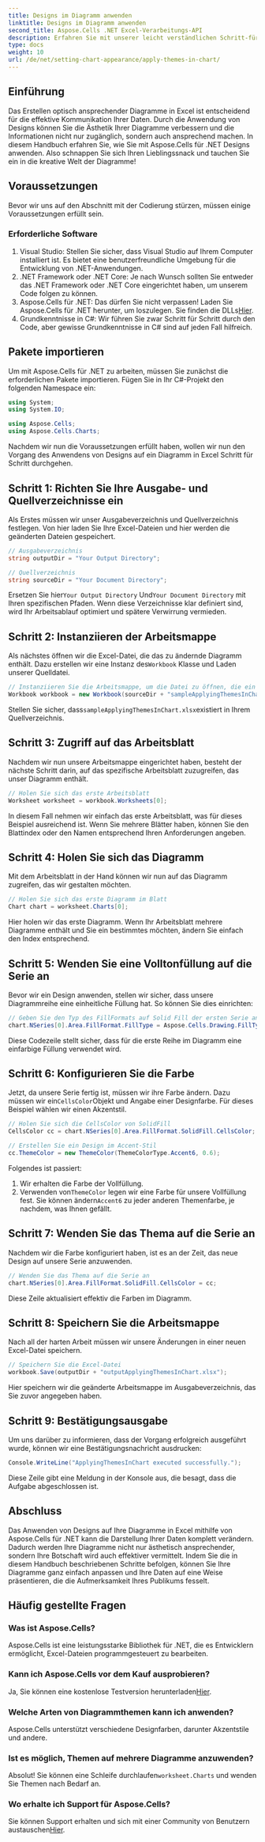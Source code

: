 ```yaml
---
title: Designs im Diagramm anwenden
linktitle: Designs im Diagramm anwenden
second_title: Aspose.Cells .NET Excel-Verarbeitungs-API
description: Erfahren Sie mit unserer leicht verständlichen Schritt-für-Schritt-Anleitung, wie Sie mit Aspose.Cells für .NET Designs auf Diagramme in Excel anwenden. Verbessern Sie Ihre Datenpräsentation.
type: docs
weight: 10
url: /de/net/setting-chart-appearance/apply-themes-in-chart/
---
```

## Einführung

Das Erstellen optisch ansprechender Diagramme in Excel ist entscheidend für die effektive Kommunikation Ihrer Daten. Durch die Anwendung von Designs können Sie die Ästhetik Ihrer Diagramme verbessern und die Informationen nicht nur zugänglich, sondern auch ansprechend machen. In diesem Handbuch erfahren Sie, wie Sie mit Aspose.Cells für .NET Designs anwenden. Also schnappen Sie sich Ihren Lieblingssnack und tauchen Sie ein in die kreative Welt der Diagramme!

## Voraussetzungen

Bevor wir uns auf den Abschnitt mit der Codierung stürzen, müssen einige Voraussetzungen erfüllt sein.

### Erforderliche Software

1. Visual Studio: Stellen Sie sicher, dass Visual Studio auf Ihrem Computer installiert ist. Es bietet eine benutzerfreundliche Umgebung für die Entwicklung von .NET-Anwendungen.
2. .NET Framework oder .NET Core: Je nach Wunsch sollten Sie entweder das .NET Framework oder .NET Core eingerichtet haben, um unserem Code folgen zu können.
3.  Aspose.Cells für .NET: Das dürfen Sie nicht verpassen! Laden Sie Aspose.Cells für .NET herunter, um loszulegen. Sie finden die DLLs[Hier](https://releases.aspose.com/cells/net/).
4. Grundkenntnisse in C#: Wir führen Sie zwar Schritt für Schritt durch den Code, aber gewisse Grundkenntnisse in C# sind auf jeden Fall hilfreich.

## Pakete importieren

Um mit Aspose.Cells für .NET zu arbeiten, müssen Sie zunächst die erforderlichen Pakete importieren. Fügen Sie in Ihr C#-Projekt den folgenden Namespace ein:

```csharp
using System;
using System.IO;

using Aspose.Cells;
using Aspose.Cells.Charts;
```

Nachdem wir nun die Voraussetzungen erfüllt haben, wollen wir nun den Vorgang des Anwendens von Designs auf ein Diagramm in Excel Schritt für Schritt durchgehen.

## Schritt 1: Richten Sie Ihre Ausgabe- und Quellverzeichnisse ein

Als Erstes müssen wir unser Ausgabeverzeichnis und Quellverzeichnis festlegen. Von hier laden Sie Ihre Excel-Dateien und hier werden die geänderten Dateien gespeichert.

```csharp
// Ausgabeverzeichnis
string outputDir = "Your Output Directory";

// Quellverzeichnis
string sourceDir = "Your Document Directory";
```

 Ersetzen Sie hier`Your Output Directory` Und`Your Document Directory` mit Ihren spezifischen Pfaden. Wenn diese Verzeichnisse klar definiert sind, wird Ihr Arbeitsablauf optimiert und spätere Verwirrung vermieden.

## Schritt 2: Instanziieren der Arbeitsmappe

 Als nächstes öffnen wir die Excel-Datei, die das zu ändernde Diagramm enthält. Dazu erstellen wir eine Instanz des`Workbook` Klasse und Laden unserer Quelldatei.

```csharp
// Instanziieren Sie die Arbeitsmappe, um die Datei zu öffnen, die ein Diagramm enthält
Workbook workbook = new Workbook(sourceDir + "sampleApplyingThemesInChart.xlsx");
```

 Stellen Sie sicher, dass`sampleApplyingThemesInChart.xlsx`existiert in Ihrem Quellverzeichnis.

## Schritt 3: Zugriff auf das Arbeitsblatt

Nachdem wir nun unsere Arbeitsmappe eingerichtet haben, besteht der nächste Schritt darin, auf das spezifische Arbeitsblatt zuzugreifen, das unser Diagramm enthält. 

```csharp
// Holen Sie sich das erste Arbeitsblatt
Worksheet worksheet = workbook.Worksheets[0];
```

In diesem Fall nehmen wir einfach das erste Arbeitsblatt, was für dieses Beispiel ausreichend ist. Wenn Sie mehrere Blätter haben, können Sie den Blattindex oder den Namen entsprechend Ihren Anforderungen angeben.

## Schritt 4: Holen Sie sich das Diagramm

Mit dem Arbeitsblatt in der Hand können wir nun auf das Diagramm zugreifen, das wir gestalten möchten.

```csharp
// Holen Sie sich das erste Diagramm im Blatt
Chart chart = worksheet.Charts[0];
```

Hier holen wir das erste Diagramm. Wenn Ihr Arbeitsblatt mehrere Diagramme enthält und Sie ein bestimmtes möchten, ändern Sie einfach den Index entsprechend.

## Schritt 5: Wenden Sie eine Volltonfüllung auf die Serie an

Bevor wir ein Design anwenden, stellen wir sicher, dass unsere Diagrammreihe eine einheitliche Füllung hat. So können Sie dies einrichten:

```csharp
// Geben Sie den Typ des FillFormats auf Solid Fill der ersten Serie an
chart.NSeries[0].Area.FillFormat.FillType = Aspose.Cells.Drawing.FillType.Solid;
```

Diese Codezeile stellt sicher, dass für die erste Reihe im Diagramm eine einfarbige Füllung verwendet wird.

## Schritt 6: Konfigurieren Sie die Farbe

 Jetzt, da unsere Serie fertig ist, müssen wir ihre Farbe ändern. Dazu müssen wir ein`CellsColor`Objekt und Angabe einer Designfarbe. Für dieses Beispiel wählen wir einen Akzentstil.

```csharp
// Holen Sie sich die CellsColor von SolidFill
CellsColor cc = chart.NSeries[0].Area.FillFormat.SolidFill.CellsColor;

// Erstellen Sie ein Design im Accent-Stil
cc.ThemeColor = new ThemeColor(ThemeColorType.Accent6, 0.6);
```

Folgendes ist passiert:
1. Wir erhalten die Farbe der Vollfüllung.
2.  Verwenden von`ThemeColor` legen wir eine Farbe für unsere Vollfüllung fest. Sie können ändern`Accent6` zu jeder anderen Themenfarbe, je nachdem, was Ihnen gefällt.

## Schritt 7: Wenden Sie das Thema auf die Serie an

Nachdem wir die Farbe konfiguriert haben, ist es an der Zeit, das neue Design auf unsere Serie anzuwenden. 

```csharp
// Wenden Sie das Thema auf die Serie an
chart.NSeries[0].Area.FillFormat.SolidFill.CellsColor = cc;
```

Diese Zeile aktualisiert effektiv die Farben im Diagramm. 

## Schritt 8: Speichern Sie die Arbeitsmappe

Nach all der harten Arbeit müssen wir unsere Änderungen in einer neuen Excel-Datei speichern.

```csharp
// Speichern Sie die Excel-Datei
workbook.Save(outputDir + "outputApplyingThemesInChart.xlsx");
```

Hier speichern wir die geänderte Arbeitsmappe im Ausgabeverzeichnis, das Sie zuvor angegeben haben. 

## Schritt 9: Bestätigungsausgabe

Um uns darüber zu informieren, dass der Vorgang erfolgreich ausgeführt wurde, können wir eine Bestätigungsnachricht ausdrucken:

```csharp
Console.WriteLine("ApplyingThemesInChart executed successfully.");
```

Diese Zeile gibt eine Meldung in der Konsole aus, die besagt, dass die Aufgabe abgeschlossen ist.

## Abschluss

Das Anwenden von Designs auf Ihre Diagramme in Excel mithilfe von Aspose.Cells für .NET kann die Darstellung Ihrer Daten komplett verändern. Dadurch werden Ihre Diagramme nicht nur ästhetisch ansprechender, sondern Ihre Botschaft wird auch effektiver vermittelt. Indem Sie die in diesem Handbuch beschriebenen Schritte befolgen, können Sie Ihre Diagramme ganz einfach anpassen und Ihre Daten auf eine Weise präsentieren, die die Aufmerksamkeit Ihres Publikums fesselt.

## Häufig gestellte Fragen

### Was ist Aspose.Cells?
Aspose.Cells ist eine leistungsstarke Bibliothek für .NET, die es Entwicklern ermöglicht, Excel-Dateien programmgesteuert zu bearbeiten.

### Kann ich Aspose.Cells vor dem Kauf ausprobieren?
 Ja, Sie können eine kostenlose Testversion herunterladen[Hier](https://releases.aspose.com/).

### Welche Arten von Diagrammthemen kann ich anwenden?
Aspose.Cells unterstützt verschiedene Designfarben, darunter Akzentstile und andere.

### Ist es möglich, Themen auf mehrere Diagramme anzuwenden?
 Absolut! Sie können eine Schleife durchlaufen`worksheet.Charts` und wenden Sie Themen nach Bedarf an.

### Wo erhalte ich Support für Aspose.Cells?
 Sie können Support erhalten und sich mit einer Community von Benutzern austauschen[Hier](https://forum.aspose.com/c/cells/9).